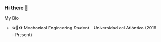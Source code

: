 ### Hi there 👋

My Bio

- ⚙🧰🛠 Mechanical Engineering Student - Universidad del Atlántico (2018 - Present)

